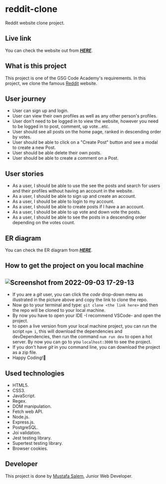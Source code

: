 # reddit-clone

Reddit website clone project.

## Live link

You can check the website out from ***[HERE](https://reddit-clone-moustf.herokuapp.com/)***.

## What is this project

This project is one of the GSG Code Academy's requirements. In this project, we clone the famous [Reddit](https://www.reddit.com/) website.

## User journey

- User can sign up and login.
- User can view their own profiles as well as any other person's profiles.
- User don't need to be logged in to view the website, however you need to be logged in to post, comment, up vote...etc.
- User should see all posts on the home page, ranked in descending order by votes.
- User should be able to click on a "Create Post" button and see a modal to create a new Post.
- User should be able delete their own posts.
- User should be able to create a comment on a Post.

## User stories

- As a user, I should be able to use the see the posts and search for users and their profiles without having an account in the website.
- As a user, I should be able to sign up and create an account.
- As a user, I should be able to login to my account.
- As a user, I should be able to create posts if I have a an account.
- As a user, I should be able to up vote and down vote the posts.
- As a user, I should be able to see the posts in a descending order depending on the votes count.

## ER diagram

You can check the ER diagram from ***[HERE](https://drawsql.app/teams/moustf/diagrams/reddit-clone)***.

## How to get the project on you local machine

![Screenshot from 2022-09-03 17-29-13](https://user-images.githubusercontent.com/77394697/188274897-415a3e91-84cd-4a66-aff8-1860c215e85a.png)
---

- If you are a *git* user, you can click the *code* drop-down menu as illustrated in the picture above and copy the link to clone the repo.
- Now go to your terminal and type: `git clone <the link here>` and then the repo will be cloned to your local machine.
- By now you have to open your IDE -I recommend VSCode- and open the project.
- to open a live version from your local machine project, you can run the script `npm i`, this will download the dependencies and devDependencies, then run the command `num run dev` to open a hot server. By now you can go to you `localhost:3000` to see the project.
- If you don't have *git* in you command line, you can download the project as a zip file.
- Happy Coding!🤞

## Used technologies

- HTML5.
- CSS3.
- JavaScript.
- Regex.
- DOM manipulation.
- Fetch web API.
- Node.js.
- Express.js.
- PostgreSQL.
- Joi validation.
- Jest testing library.
- Supertest testing library.
- Browser cookies.

## Developer

This project is done by [Mustafa Salem](https://github.com/moustf), Junior Web Developer.
